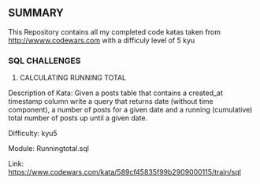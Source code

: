 ## SUMMARY

This Repository contains all my completed code katas taken from http://wwww.codewars.com with a difficuly level of 5 kyu

### SQL CHALLENGES

1. CALCULATING RUNNING TOTAL

Description of Kata: Given a posts table that contains a created_at timestamp column write a query that returns date (without time component), a number of posts for a given date and a running (cumulative) total number of posts up until a given date.

Difficulty: kyu5

Module: Runningtotal.sql

Link: https://www.codewars.com/kata/589cf45835f99b2909000115/train/sql
